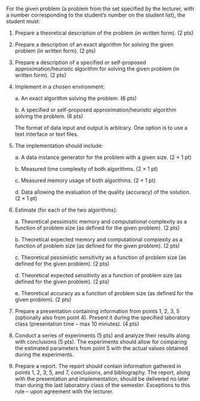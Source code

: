 For the given problem (a problem from the set specified by the lecturer, with a number corresponding to the student’s number on the student list), the student must:

1. Prepare a theoretical description of the problem (in written form). (2 pts)

2. Prepare a description of an exact algorithm for solving the given problem (in written form). (2 pts)

3. Prepare a description of a specified or self-proposed approximation/heuristic algorithm for solving the given problem (in written form). (2 pts)

4. Implement in a chosen environment:
   
   a. An exact algorithm solving the problem. (6 pts)
   
   b. A specified or self-proposed approximation/heuristic algorithm solving the problem. (6 pts)

   The format of data input and output is arbitrary. One option is to use a text interface or text files.

6. The implementation should include:

   a. A data instance generator for the problem with a given size. (2 × 1 pt)
   
   b. Measured time complexity of both algorithms. (2 × 1 pt)
   
   c. Measured memory usage of both algorithms. (2 × 1 pt)
   
   d. Data allowing the evaluation of the quality (accuracy) of the solution. (2 × 1 pt)

7. Estimate (for each of the two algorithms):

   a. Theoretical pessimistic memory and computational complexity as a function of problem size (as defined for the given problem). (2 pts)
   
   b. Theoretical expected memory and computational complexity as a function of problem size (as defined for the given problem). (2 pts)
   
   c. Theoretical pessimistic sensitivity as a function of problem size (as defined for the given problem). (2 pts)
   
   d. Theoretical expected sensitivity as a function of problem size (as defined for the given problem). (2 pts)
   
   e. Theoretical accuracy as a function of problem size (as defined for the given problem). (2 pts)

8. Prepare a presentation containing information from points 1, 2, 3, 5 (optionally also from point 4). Present it during the specified laboratory class (presentation time – max 10 minutes). (4 pts)

9. Conduct a series of experiments (5 pts) and analyze their results along with conclusions (5 pts). The experiments should allow for comparing the estimated parameters from point 5 with the actual values obtained during the experiments.

10. Prepare a report. The report should contain information gathered in points 1, 2, 3, 5, and 7, conclusions, and bibliography. The report, along with the presentation and implementation, should be delivered no later than during the last laboratory class of the semester. Exceptions to this rule – upon agreement with the lecturer.
